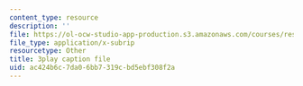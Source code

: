 ```yaml
---
content_type: resource
description: ''
file: https://ol-ocw-studio-app-production.s3.amazonaws.com/courses/res-6-012-introduction-to-probability-spring-2018/ac424b6c7da06bb7319cbd5ebf308f2a_whbKmwMmB4s.srt
file_type: application/x-subrip
resourcetype: Other
title: 3play caption file
uid: ac424b6c-7da0-6bb7-319c-bd5ebf308f2a
---
```

